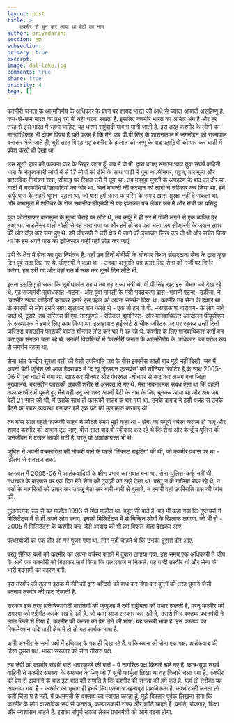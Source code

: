 ```yaml
---
layout: post
title: >
    कश्मीर से चुन कर लाया था बेटी का नाम
author: priyadarshi
section: मुद्दा
subsection:
primary: true
excerpt:
image: dal-lake.jpg
comments: true
share: true
priority: 4
tags: []
---
```


कश्मीरी जनता के आत्मनिर्णय के अधिकार के प्रश्न पर शायद भारत की आधे से ज्यादा आबादी असहिष्णु है. कम-से-कम भारत का प्रभु वर्ग भी यही धरणा रखता है. इसलिए कश्मीर भारत का अभिन्न अंग है और हर तरह से इसे भारत में रहना चाहिए, यह धरणा राष्ट्रंवादी भावना मानी जाती है. इस तरह कश्मीर के लोगों का मानवाधिकार भी दोयम विषय है.यही वजह है कि मैंने जब वी.पी.सिंह के शासनकाल में जगमोहन को राज्यपाल बनाकर भेजे जाते ही, बुरी तरह बिगड़ गए कश्मीर के हालात को जम्मू के बाद पहाड़ियों को पार कर घाटी में प्रवेश करते ही देखा था

उस सूरते हाल की कल्पना कर के सिहर जाता हूँ. तब मैं जे.पी. द्वारा बनाए संगठन छात्र युवा संघर्ष वाहिनी धारा के नेतृत्वकारी लोगों में से 17 लोगों की टीम के साथ घाटी में घूमा था.श्रीनगर, पट्टन, बारामुला और वास्तविक नियंत्रण रेखा, सीमाद्ध पर स्थित उरी में घूमा था. तब महबूबा मुफ्ती के अपहरण के बाद का दौर था. घाटी में चरमपंथियों/उग्रवादियों का जोर था. सिने माबन्दी की फरमान को लोगों ने स्वीकार कर लिया था. हमें कर्फू पास के सहारे घूमना पड़ता था. जो पास हमें क्रास फायरिंग के समय खास सुरक्षा नहीं दे सकता था. और बारामुला में शनिचर के रोज स्थानीय डीएसपी से यह इजाजत पत्र लेकर जब मैं और रांची का प्रसिद्ध

युवा फोटोग्राफर बारामुला के मुख्य चैराहे पर लौटे थे, तब कर्फू में ही सर में गोली लगने से एक व्यक्ति ढेर हुआ था. साइलेंसर वाली गोली से वह मारा गया था और हमें तो तब पता चला जब सीआरपी के जवान लाश की ओर दौड़ कर जमा हुए थे. हमें डीएसपी ने उरी क्षेत्र में जाने की इजाजत लिख कर दी थी और सचेत किया था कि हम अपने पास का ट्रांजिस्टर कहीं यहीं छोड़ कर जाएं.

उरी के क्षेत्र में सेना का पूरा नियंत्रण है. वहाँ उन दिनों बीबीसी के श्रीनगर स्थित संवाददाता सेना के द्वारा कुछ दिन पूर्व उठा लिए गए थे. डीएसपी ने कहा था - उनका अनुमति पत्र हमारे लिए सेना की मर्जी पर निर्भर करेगा. हम उरी गए और वहां रात में रूक कर दूसरे दिन लौटे भी.

इतना इसलिए हो सका कि सुबोधकांत सहाय तब गृह राज्य मंत्री थे. वी.पी.सिंह खुद इस विभाग को देख रहे थे. गृह राज्यमंत्री सुबोधकांत -पटना- और युवा मामलों के मंत्री भक्तचरण दास -भवानी पटना- उड़ीसा, ने ‘कश्मीर संवाद वाहिनी’ बनाकर हमारे इस पहल को अपना समर्थन दिया था. कश्मीर तब सेना के हवाले था. दो कारणों से लोग हमारे साथ खुलकर बात करते थे - एक तो हम जे.पी. -जयप्रकाश नारायण- के लोग माने जाते थे, दूसरे, तब जस्टिस वी.एम. तारकुण्डे - रेडिकल ह्यूमनिस्ट- और मानवाधिकार आन्दोलन पीयूसीएल के संस्थापक ने हमारे लिए काम किया था. इलाहाबाद हाईकोर्ट से चीफ जस्टिस पद पर रहकर उन्हीं दिनों जस्टिस बहाउद्दीन फारूकी वापस श्रीनगर लौट कर घर में रह रहे थे. कश्मीर के लिए मानवाधिकार कर्मी बन कर एक संगठन चला रहे थे. उनकी विज्ञप्तियों में ‘कश्मीरी जनता के आत्मनिर्णय के अधिकार’ का परोक्ष रूप से समर्थन रहता था.

सेना और केन्द्रीय सुरक्षा बलों की वैसी उपस्थिति जब के बीस इक्कीस सालों बाद मुझे नहीं दिखी. जब मैं अपनी बेटी जुंबिश जो आज हैदराबाद में ‘द न्यू इिन्डयन एक्सप्रेस’ की सीनियर रिपोर्टर है,के साथ 2005-06 में पुनः घाटी में गया था. खासकर श्रीनगर और गंधरबल -श्रीनगर से कट कर अलग बना जिला मुख्यालय. बहाउद्दीन फारूकी अबकी शरीर से असक्त हो गए थे. मेरा भावनात्मक संबंध ऐसा था कि पहली दफा कश्मीर में घूमते हुए मैंने वही उर्दू का शब्द अपनी बेटी के नाम के लिए चुनकर आया था और अब जब बेटी 21 साल की थी, मैं उसके साथ ही फारूकी साहब के घर गया था. उनके दामाद ने इसी वजह से उनके बैठने की खास व्यवस्था बनाकर हमें एक घंटे की मुलाकात करवाई थी.

तब बीस साल पहले फारूकी साहब ने लौटते समय मुझे कहा था - सेना का संपूर्ण वर्चस्व कायम हो जाए और शायद कश्मीर की आवाम टूट जाए. बीस साल बाद वो स्वीकार कर रहे थे कि सेना और केन्द्रीय पुलिस की जनजीवन में दखल काफी घटी है. परंतु वो आशंकाग्रस्त भी थे.

जुंबिश ने अपनी पत्रकारिता की नौकरी पाने के पहले ‘स्क्रिप्ट राइटिंग’ की थी, जो कश्मीर प्रवास पर था - ‘झेलम से सतलज तक’.

बहरहाल मैं 2005-06 में आतंकवादियों के क्षीण प्रभाव का गवाह बना था. सेना-पुलिस-कर्फू नहीं थी. गंधरबल के बाइपास पर एक दिन मैंने सेना की टुकड़ी को खड़े देखा था. परंतु न वो गाड़ियां रोक रहे थे, न बसों के नागरिकों को उतार कर उकड़ू बैठा कर बारी-बारी से बुलाते, न हमारी वहां उपस्थिति पास की जांच की.

तुलनात्मक रूप से यह माहौल 1993 से भिन्न माहौल था. बहुत सी बाते हैं. यह भी कहा गया कि गुप्तचरों ने मिलिटेंट्स में से ही अपने लोग बनाए. इनको मिलिटेंटस में से चिन्हित लोगों के खिलाफ लगाया. जो भी हो - 2005 में मिलिटेंट्स के कश्मीर बन्द जैसे आवाह्न को भी हम विफल होता देखकर आए.

पत्थरबाजों का एक दौर आ गर गुजर गया था. लोग नहीं चाहते थे कि उनका दूसरा दौर आए.

परंतु सैनिक बलों को कश्मीर का अपना वर्चस्व बनाने में दुबारा लगाया गया. इस समय एक अधिकारी ने जीप के आगे एक कश्मीरी को बिठाकर मार्च किया कि पत्थरबाज न निकले. यह गन्दी तस्वीर थी और सेना की भारी बदनामी का कारण बनी.

इस तस्वीर की तुलना इराक में सैनिकों द्वारा बन्दियों को बांध कर नंगा कर कुत्तों की तरह घुमाने जैसी बदनाम तस्वीर की याद दिलाती है.

सरकार इस तरह प्रतिक्रियावादी भारतियों की जुजुप्सा में दबी राष्ट्रीयता को उभार सकती है, परंतु कश्मीर की समस्या को एग्रीमेंट करके रख दे रही है. जो काम आज सरकार कर रही है, उससे भिन्न वक्तव्य प्रधनमंत्री ने लाल किले से दिया है. कश्मीर की जनता का प्रेम लेने की भाषा. यह जरूरी भाषा है. इस वक्तव्य का रिफलेक्शन यदि घाटी क्षेत्र में हो तो यह सार्थक भाषा है.

अभी कश्मीर के सभी पक्षों में हथियार के पक्ष ही दिख रहे हैं. पाकिस्तान की सेना एक पक्ष. आतंकवाद की हिंसा दूसरा पक्ष. भारत सरकार की सेना तीसरा पक्ष.

तब जेपी की कश्मीर संबंधी बातें -तारकुण्डे की बातें - ये नागरिक पक्ष किनारे चले गए हैं. छात्र-युवा संघर्ष वाहिनी ने कश्मीर समस्या के समाधन के लिए जो 7 सूत्री फार्मूला लिखा था वह किनारे चला गया है. कश्मीर को प्रेम से अपनाने के बात इस बात की सम्मति है कि कश्मीर की जनता की हमें कद्र है. यहाँ तो तरीका यह अपनाया गया है - कश्मीर का भूभाग ही हमारे लिए एकमात्र महत्वपूर्ण प्राथमिकता है. कश्मीर की जनता तो कहीं चिंता मे है नहीं. मैं प्रधनमंत्री के वक्तव्य का स्वागत करता हूं. मुझे विस्तार पूर्वक लिखना होगा कि कश्मीर के लोग वास्तविक रूप से जनतंत्र, कल्याणकारी राज्य और शांति चाहते हैं. प्रगति, रोजगार, शिक्षा और स्वशासन चाहते हैं. इसका संपूर्ण खाका लेकर प्रधनमंत्री को आगे बढ़ना होगा.
